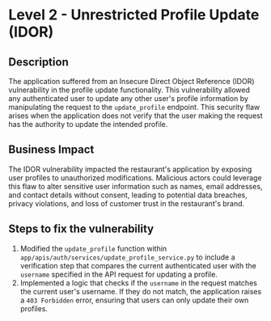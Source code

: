 # Level 2 - Unrestricted Profile Update (IDOR)

## Description
The application suffered from an Insecure Direct Object Reference (IDOR) vulnerability in the profile update functionality. This vulnerability allowed any authenticated user to update any other user's profile information by manipulating the request to the `update_profile` endpoint. This security flaw arises when the application does not verify that the user making the request has the authority to update the intended profile.

## Business Impact
The IDOR vulnerability impacted the restaurant's application by exposing user profiles to unauthorized modifications. Malicious actors could leverage this flaw to alter sensitive user information such as names, email addresses, and contact details without consent, leading to potential data breaches, privacy violations, and loss of customer trust in the restaurant's brand.

## Steps to fix the vulnerability
1. Modified the `update_profile` function within `app/apis/auth/services/update_profile_service.py` to include a verification step that compares the current authenticated user with the `username` specified in the API request for updating a profile.
2. Implemented a logic that checks if the `username` in the request matches the current user's username. If they do not match, the application raises a `403 Forbidden` error, ensuring that users can only update their own profiles.